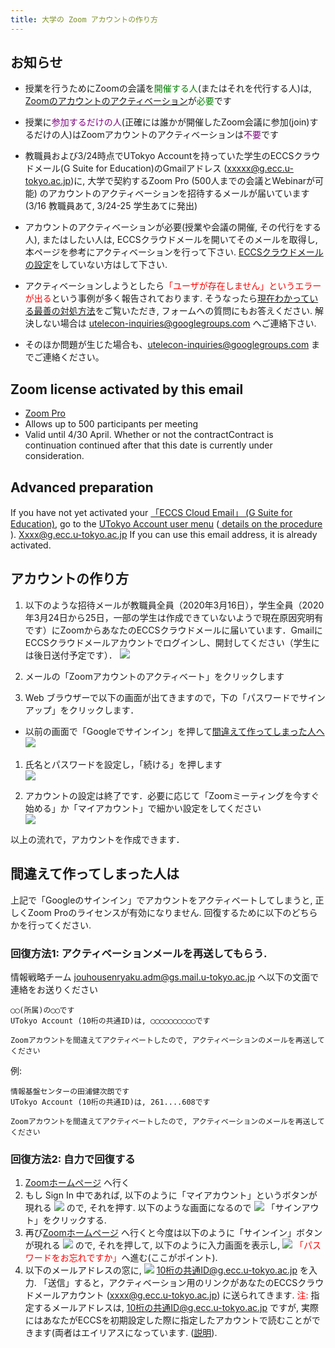 ```yaml
---
title: 大学の Zoom アカウントの作り方
---
```


## お知らせ

* 授業を行うためにZoomの会議を<font color="green">開催する人</font>(またはそれを代行する人)は, <a href="create_account" target="">Zoomのアカウントのアクティベーション</a>が<font color="green">必要</font>です
* 授業に<font color="purple">参加するだけの人</font>(正確には誰かが開催したZoom会議に参加(join)するだけの人)はZoomアカウントのアクティベーションは<font color="purple">不要</font>です

* 教職員および3/24時点でUTokyo Accountを持っていた学生のECCSクラウドメール(G Suite for Education)のGmailアドレス (xxxxx@g.ecc.u-tokyo.ac.jp)に, 大学で契約するZoom Pro (500人までの会議とWebinarが可能) のアカウントのアクティベーションを招待するメールが届いています(3/16 教職員あて, 3/24-25 学生あてに発出)
 * アカウントのアクティベーションが必要(授業や会議の開催, その代行をする人), またはしたい人は, ECCSクラウドメールを開いてそのメールを取得し, 本ページを参考にアクティベーションを行って下さい. <a href="https://hwb.ecc.u-tokyo.ac.jp/wp/literacy/email/initialize/">ECCSクラウドメールの設定</a>をしていない方はして下さい.
 * アクティベーションしようとしたら<font color="red">「ユーザが存在しません」というエラーが出る</font>という事例が多く報告されております. そうなったら<a href="https://tinyurl.com/v5pvzb5">現在わかっている最善の対処方法</a>をご覧いただき, フォームへの質問にもお答えください. 解決しない場合は utelecon-inquiries@googlegroups.com へご連絡下さい.

* そのほか問題が生じた場合も、utelecon-inquiries@googlegroups.com までご連絡ください。


## Zoom license activated by this email 

 * [Zoom Pro](https://www.zoom.us/pricing/?zcid=2502&creative=372836060623&keyword=%2Bzoom%20%E8%A8%98%E9%8C%B2&matchtype=b&network=g&device=c&gclid=Cj0KCQjwx7zzBRCcARIsABPRscOD9-6-XKTSyUy5gK7SieIY89abNP-_0OcXGIezRfUuLq-BCwSJfCAaAiN9EALw_wcB)
 * Allows up to 500 participants per meeting 
 * Valid until 4/30 April. Whether or not the contractContract is continuation continued after that this date is currently under consideration.

## Advanced preparation 

If you have not yet activated your <a href="https://www.ecc.u-tokyo.ac.jp/announcement/2016/02/08_2116.html" target="_blank">「ECCS Cloud Email」 (G Suite for Education)</a>, go to the <a href="https://utacm.adm.u-tokyo.ac.jp/webmtn/LoginServlet" target="_blank">UTokyo Account user menu</a> (<a href="https://hwb.ecc.u-tokyo.ac.jp/wp/literacy/email/initialize/" target="_blank"> details on the procedure </a>). Xxxx@g.ecc.u-tokyo.ac.jp If you can use this email address, it is already activated. 

## アカウントの作り方

1. 以下のような招待メールが教職員全員（2020年3月16日），学生全員（2020年3月24日から25日，一部の学生は作成できていないようで現在原因究明有です）にZoomからあなたのECCSクラウドメールに届いています．GmailにECCSクラウドメールアカウントでログインし、開封してください（学生には後日送付予定です）．
  ![](img/zoom_account_email.png)  


1. メールの「Zoomアカウントのアクティベート」をクリックします  
  
1. Web ブラウザーで以下の画面が出てきますので，下の「パスワードでサインアップ」をクリックします．  
  * 以前の画面で「Googleでサインイン」を押して[間違えて作ってしまった人へ](#if_you_create_a_wrong_account)
  ![](img/zoom_account_browser1.png)
  
1. 氏名とパスワードを設定し，「続ける」を押します  
  ![](img/zoom_account_browser2.png)
  
1. アカウントの設定は終了です．必要に応じて「Zoomミーティングを今すぐ始める」か「マイアカウント」で細かい設定をしてください  
  ![](img/zoom_account_browser3.png)
  
  
以上の流れで，アカウントを作成できます．

<a name="if_you_create_a_wrong_account"> </a>
## 間違えて作ってしまった人は

上記で「Googleのサインイン」でアカウントをアクティベートしてしまうと, 正しくZoom Proのライセンスが有効になりません. 回復するために以下のどちらかを行ってください.

### 回復方法1: アクティベーションメールを再送してもらう.

情報戦略チーム jouhousenryaku.adm@gs.mail.u-tokyo.ac.jp へ以下の文面で連絡をお送りください

```
◯◯(所属)の◯◯です
UTokyo Account (10桁の共通ID)は, ◯◯◯◯◯◯◯◯◯◯です

Zoomアカウントを間違えてアクティベートしたので, アクティベーションのメールを再送してください

```

例:

```
情報基盤センターの田浦健次朗です
UTokyo Account (10桁の共通ID)は, 261....608です

Zoomアカウントを間違えてアクティベートしたので, アクティベーションのメールを再送してください

```

### 回復方法2: 自力で回復する
1. [Zoomホームページ](https://zoom.us/) へ行く
1. もし Sign In 中であれば, 以下のように「マイアカウント」というボタンが現れる
 ![](img/recover_1.png)
ので, それを押す. 以下のような画面になるので
 ![](img/recover_2.png)
「サインアウト」をクリックする.
1. 再び[Zoomホームページ](https://zoom.us/) へ行くと今度は以下のように「サインイン」ボタンが現れる
 ![](img/recover_3.png)
ので, それを押して, 以下のように入力画面を表示し,
 ![](img/recover_4.png)
<font color="red">「パスワードをお忘れですか」</font>へ進む(ここがポイント).
1. 以下のメールアドレスの窓に,
 ![](img/recover_5.png)
<font color="red">10桁の共通ID@g.ecc.u-tokyo.ac.jp</font> を入力. 「送信」すると，アクティベーション用のリンクがあなたのECCSクラウドメールアカウント (xxxx@g.ecc.u-tokyo.ac.jp) に送られてきます.  <font color="red">注:</font> 指定するメールアドレスは, 10桁の共通ID@g.ecc.u-tokyo.ac.jp ですが, 実際にはあなたがECCSを初期設定した際に指定したアカウントで読むことができます(両者はエイリアスになっています. (<a href="https://www.ecc.u-tokyo.ac.jp/announcement/2020/03/12_3139.html" target="_blank">説明</a>).
 
